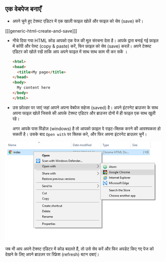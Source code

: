 ## एक वेबपेज बनाएँ

- अपने चुने हुए टेक्स्ट एडिटर में एक खाली फाइल खोलें और फाइल को सेव (save) करें।

[[[generic-html-create-and-save]]]

- नीचे दिया गया HTML कोड आपको एक पेज की मूल संरचना देता है। आपके द्वारा बनाई गई फ़ाइल में कॉपी और पेस्ट (copy & paste) करें, फिर फ़ाइल को सेव (save) करलें। अपने टेक्स्ट एडिटर को खोले रखें ताकि आप अपने फाइल में साथ साथ काम भी कर सकें ।

  ```html
  <html>
  <head>
    <title>My page</title>
  </head>
  <body>
    My content here
  </body>
  </html>
  ```

- उस फ़ोल्डर पर जाएं जहां आपने अपना वेबपेज सहेजा (saved) है। अपने इंटरनेट ब्राउजर के साथ अपना फाइल खोलें जिससे की आपके टेक्स्ट एडिटर और ब्राउजर दोनों में ही फाइल एक साथ खुली रहे।

  अगर आपके पास विंडोज़ (windows) है तो आपको फ़ाइल पे राइट-क्लिक करने की आवश्यकता हो सकती है। उसके बाद `Open with` पर क्लिक करे, और फिर अपना इंटरनेट ब्राउज़र चुनें।</p>

![ब्राउज़र से खोलें](images/open-with-browser.png)

जब भी आप अपने टेक्स्ट एडिटर में कोड बदलते हैं, तो उसे सेव करें और फिर अपडेट किए गए पेज को देखने के लिए अपने ब्राउज़र पर रिफ्रेश (refresh) बटन दबाएं।
